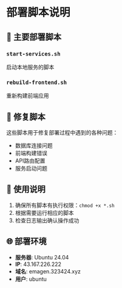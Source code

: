 # 部署脚本说明

## 🚀 主要部署脚本

### `start-services.sh`
启动本地服务的脚本

### `rebuild-frontend.sh`
重新构建前端应用

## 🔧 修复脚本

这些脚本用于修复部署过程中遇到的各种问题：

- 数据库连接问题
- 前端构建错误
- API路由配置
- 服务启动问题

## 📝 使用说明

1. 确保所有脚本有执行权限：`chmod +x *.sh`
2. 根据需要运行相应的脚本
3. 检查日志输出确认操作成功

## 🌐 部署环境

- **服务器**: Ubuntu 24.04
- **IP**: 43.167.226.222
- **域名**: emagen.323424.xyz
- **用户**: ubuntu